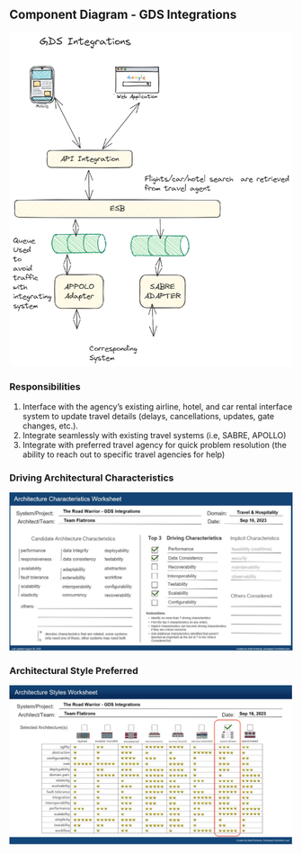 ## Component Diagram - GDS Integrations

![Image](../images/gds-integrations/component-diagram.png)

### Responsibilities

1. Interface with the agency’s existing airline, hotel, and car rental interface system to update travel details (delays, cancellations, updates, gate changes, etc.).
2. Integrate seamlessly with existing travel systems (i.e, SABRE, APOLLO)
3. Integrate with preferred travel agency for quick problem resolution (the ability to reach out to specific travel agencies for help)

### Driving Architectural Characteristics

![Image](../images/gds-integrations/architecture-characteristics.jpg)

### Architectural Style Preferred

![Image](../images/gds-integrations/architecture-styles.jpg)
